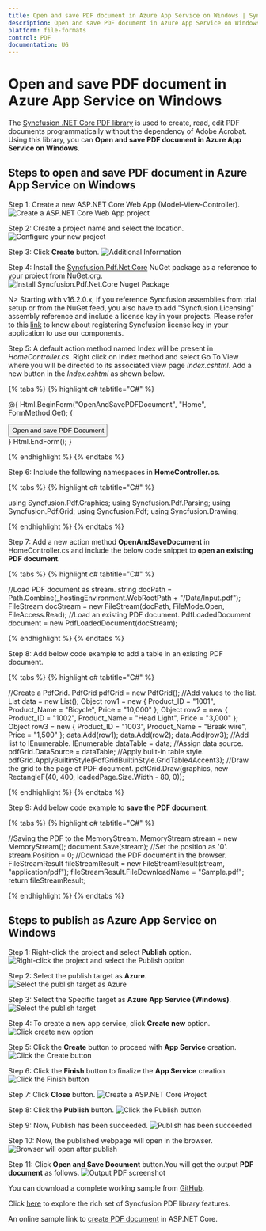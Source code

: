```yaml
---
title: Open and save PDF document in Azure App Service on Windows | Syncfusion
description: Open and save PDF document in Azure App Service on Windows using .NET Core PDF library without the dependency of Adobe Acrobat.
platform: file-formats
control: PDF
documentation: UG
---
```


# Open and save PDF document in Azure App Service on Windows

The [Syncfusion .NET Core PDF library](https://www.syncfusion.com/document-processing/pdf-framework/net-core) is used to create, read, edit PDF documents programmatically without the dependency of Adobe Acrobat. Using this library, you can **Open and save PDF document in Azure App Service on Windows**.

## Steps to open and save PDF document in Azure App Service on Windows

Step 1: Create a new ASP.NET Core Web App (Model-View-Controller).
![Create a ASP.NET Core Web App project](Azure_Images/Azure_app_service_windows/Create-net-core-web-app.png)

Step 2: Create a project name and select the location.
![Configure your new project](Azure_Images/Azure_app_service_windows/project_configuration.png)

Step 3: Click **Create** button.
![Additional Information](Azure_Images/Azure_app_service_windows/Framework_selection.png)

Step 4: Install the [Syncfusion.Pdf.Net.Core](https://www.nuget.org/packages/Syncfusion.Pdf.Net.Core/) NuGet package as a reference to your project from [NuGet.org](https://www.nuget.org/).
![Install Syncfusion.Pdf.Net.Core Nuget Package](Azure_Images/Azure_app_service_windows/NuGet_package.png)

N> Starting with v16.2.0.x, if you reference Syncfusion assemblies from trial setup or from the NuGet feed, you also have to add "Syncfusion.Licensing" assembly reference and include a license key in your projects. Please refer to this [link](https://help.syncfusion.com/common/essential-studio/licensing/overview) to know about registering Syncfusion license key in your application to use our components.

Step 5: A default action method named Index will be present in *HomeController.cs*. Right click on Index method and select Go To View where you will be directed to its associated view page *Index.cshtml*. Add a new button in the *Index.cshtml* as shown below.

{% tabs %}
{% highlight c# tabtitle="C#" %}

@{
    Html.BeginForm("OpenAndSavePDFDocument", "Home", FormMethod.Get);
    {
        <div>
            <input type="submit" value="Open and save PDF Document" style="width:200px;height:27px" />
        </div>
    }
    Html.EndForm();
}

{% endhighlight %}
{% endtabs %}

Step 6: Include the following namespaces in **HomeController.cs**.

{% tabs %}
{% highlight c# tabtitle="C#" %}

using Syncfusion.Pdf.Graphics;
using Syncfusion.Pdf.Parsing;
using Syncfusion.Pdf.Grid;
using Syncfusion.Pdf;
using Syncfusion.Drawing;

{% endhighlight %}
{% endtabs %}

Step 7: Add a new action method **OpenAndSaveDocument** in HomeController.cs and include the below code snippet to **open an existing PDF document**.

{% tabs %}
{% highlight c# tabtitle="C#" %}

//Load PDF document as stream.
string docPath = Path.Combine(_hostingEnvironment.WebRootPath + "/Data/Input.pdf");
FileStream docStream = new FileStream(docPath, FileMode.Open, FileAccess.Read);
//Load an existing PDF document.
PdfLoadedDocument document = new PdfLoadedDocument(docStream);

{% endhighlight %}
{% endtabs %}

Step 8: Add below code example to add a table in an existing PDF document.

{% tabs %}
{% highlight c# tabtitle="C#" %}

//Create a PdfGrid.
PdfGrid pdfGrid = new PdfGrid();
//Add values to the list.
List<object> data = new List<object>();
Object row1 = new { Product_ID = "1001", Product_Name = "Bicycle", Price = "10,000" };
Object row2 = new { Product_ID = "1002", Product_Name = "Head Light", Price = "3,000" };
Object row3 = new { Product_ID = "1003", Product_Name = "Break wire", Price = "1,500" };
data.Add(row1);
data.Add(row2);
data.Add(row3);
//Add list to IEnumerable.
IEnumerable<object> dataTable = data;
//Assign data source.
pdfGrid.DataSource = dataTable;
//Apply built-in table style.
pdfGrid.ApplyBuiltinStyle(PdfGridBuiltinStyle.GridTable4Accent3);
//Draw the grid to the page of PDF document.
pdfGrid.Draw(graphics, new RectangleF(40, 400, loadedPage.Size.Width - 80, 0));

{% endhighlight %}
{% endtabs %}

Step 9: Add below code example to **save the PDF document**.

{% tabs %}
{% highlight c# tabtitle="C#" %}

//Saving the PDF to the MemoryStream.
MemoryStream stream = new MemoryStream();
document.Save(stream);
//Set the position as '0'.
stream.Position = 0;
//Download the PDF document in the browser.
FileStreamResult fileStreamResult = new FileStreamResult(stream, "application/pdf");
fileStreamResult.FileDownloadName = "Sample.pdf";
return fileStreamResult;

{% endhighlight %}
{% endtabs %}

## Steps to publish as Azure App Service on Windows

Step 1: Right-click the project and select **Publish** option.
![Right-click the project and select the Publish option](Azure_Images/Azure_app_service_windows/Click_publish_button.png)

Step 2: Select the publish target as **Azure**.
![Select the publish target as Azure](Azure_Images/Azure_app_service_windows/Select_target.png)

Step 3: Select the Specific target as **Azure App Service (Windows)**.
![Select the publish target](Azure_Images/Azure_app_service_windows/Select_azure-app-service-windows.png)

Step 4: To create a new app service, click **Create new** option.
![Click create new option](Azure_Images/Azure_app_service_windows/Create_new_app_service.png)

Step 5: Click the **Create** button to proceed with **App Service** creation.
![Click the Create button](Azure_Images/Azure_app_service_windows/App_service_details.png)

Step 6: Click the **Finish** button to finalize the **App Service** creation.
![Click the Finish button](Azure_Images/Azure_app_service_windows/Finish_app_service.png)

Step 7: Click **Close** button.
![Create a ASP.NET Core Project](Azure_Images/Azure_app_service_windows/profile_creation_success.png)

Step 8: Click the **Publish** button.
![Click the Publish button](Azure_Images/Azure_app_service_windows/Publish_app_service.png)

Step 9: Now, Publish has been succeeded.
![Publish has been succeeded](Azure_Images/Azure_app_service_windows/Publish_link.png)

Step 10: Now, the published webpage will open in the browser. 
![Browser will open after publish](Azure_Images/Azure_app_service_windows/WebView.png)

Step 11: Click **Open and Save Document** button.You will get the output **PDF document** as follows.
![Output PDF screenshot](Azure_Images/Azure_app_service_windows/Output_screenshot.png)

You can download a complete working sample from [GitHub]().

Click [here](https://www.syncfusion.com/document-processing/pdf-framework/net-core) to explore the rich set of Syncfusion PDF library features. 

An online sample link to [create PDF document](https://ej2.syncfusion.com/aspnetcore/PDF/HelloWorld#/material3) in ASP.NET Core. 
